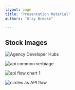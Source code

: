 ```yaml
---
layout: page
title: "Presentation Material"
authors: "Gray Brooks"

---
```



## Stock Images
![Agency Developer Hubs](https://cloud.githubusercontent.com/assets/633088/2882144/1a6f0554-d48b-11e3-8743-cb5fc176b719.png)

![api common verbiage](https://cloud.githubusercontent.com/assets/6556888/2889614/12accfd8-d51f-11e3-8545-7956868f1cce.PNG)

![api flow chart 1](https://cloud.githubusercontent.com/assets/6556888/2889962/1dcad4fa-d524-11e3-9ce8-e8e80c3ce91c.png)

![circles as API flow](https://cloud.githubusercontent.com/assets/633088/2904481/085be59a-d5fc-11e3-9b31-e3446f18114a.png)
